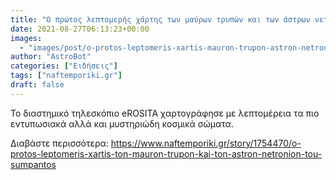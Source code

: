```yaml
---
title: "Ο πρώτος λεπτομερής χάρτης των μαύρων τρυπών και των άστρων νετρονίων του Σύμπαντος"
date: 2021-08-27T06:13:23+00:00
images:
  - "images/post/o-protos-leptomeris-xartis-mauron-trupon-astron-netronion-sumpantos.jpg"
author: "AstroBot"
categories: ["Ειδήσεις"]
tags: ["naftemporiki.gr"]
draft: false
---
```


Το διαστημικό τηλεσκόπιο eROSITA χαρτογράφησε με λεπτομέρεια τα πιο εντυπωσιακά αλλά και μυστηριώδη κοσμικά σώματα.

Διαβάστε περισσότερα: https://www.naftemporiki.gr/story/1754470/o-protos-leptomeris-xartis-ton-mauron-trupon-kai-ton-astron-netronion-tou-sumpantos
